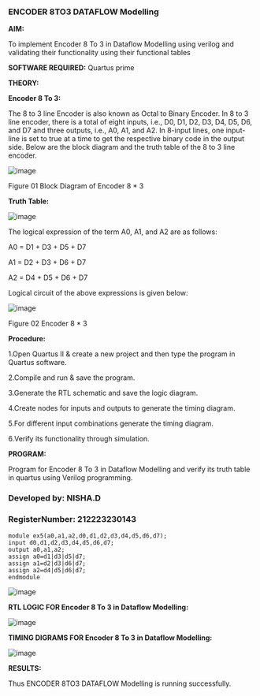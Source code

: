 ### ENCODER 8TO3 DATAFLOW Modelling

**AIM:**

To implement  Encoder 8 To 3 in Dataflow Modelling using verilog and validating their functionality using their functional tables

**SOFTWARE REQUIRED:** Quartus prime

**THEORY:**

**Encoder 8 To 3:**

The 8 to 3 line Encoder is also known as Octal to Binary Encoder. In 8 to 3 line encoder, there is a total of eight inputs, i.e., D0, D1, D2, D3, D4, D5, D6, and D7 and three outputs, i.e., A0, A1, and A2. In 8-input lines, one input-line is set to true at a time to get the respective binary code in the output side. Below are the block diagram and the truth table of the 8 to 3 line encoder.

![image](https://github.com/naavaneetha/ENCODER8TO3DATAFLOW/assets/154305477/0bc242c1-eb9e-4c47-afe5-30428470efc3)

Figure 01  Block Diagram of Encoder 8 * 3

**Truth Table:**

![image](https://github.com/naavaneetha/ENCODER8TO3DATAFLOW/assets/154305477/35496b14-ae6e-4cd1-9abd-d6736b576575)

The logical expression of the term A0, A1, and A2 are as follows:

A0 = D1 + D3 + D5 + D7

A1 = D2 + D3 + D6 + D7

A2 = D4 + D5 + D6 + D7

Logical circuit of the above expressions is given below:

![image](https://github.com/naavaneetha/ENCODER8TO3DATAFLOW/assets/154305477/95acaee6-c873-4c75-89eb-ef09fb158053)

Figure 02  Encoder 8 * 3

**Procedure:**

1.Open Quartus II & create a new project and then type the program in Quartus software.

2.Compile and run & save the program.

3.Generate the RTL schematic and save the logic diagram.

4.Create nodes for inputs and outputs to generate the timing diagram.

5.For different input combinations generate the timing diagram.

6.Verify its functionality through simulation.

**PROGRAM:**

Program for Encoder 8 To 3 in Dataflow Modelling and verify its truth table in quartus using Verilog programming. 

### Developed by: NISHA.D
### RegisterNumber: 212223230143

```
module ex5(a0,a1,a2,d0,d1,d2,d3,d4,d5,d6,d7);
input d0,d1,d2,d3,d4,d5,d6,d7;
output a0,a1,a2;
assign a0=d1|d3|d5|d7;
assign a1=d2|d3|d6|d7;
assign a2=d4|d5|d6|d7;
endmodule

```
![image](https://github.com/Nishadayalan/ENCODER8TO3DATAFLOW/assets/144870468/6eefb655-ebd2-4da1-8abb-288676612f07)





**RTL LOGIC FOR Encoder 8 To 3 in Dataflow Modelling:**


![image](https://github.com/Nishadayalan/ENCODER8TO3DATAFLOW/assets/144870468/b4ba9349-abc1-40d0-b465-85747a846946)


**TIMING DIGRAMS FOR Encoder 8 To 3 in Dataflow Modelling:**


![image](https://github.com/Nishadayalan/ENCODER8TO3DATAFLOW/assets/144870468/31dcee8f-767b-417e-a08a-d90770b2846d)




**RESULTS:**

Thus ENCODER 8TO3 DATAFLOW Modelling is running successfully.




